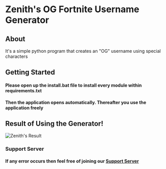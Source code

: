 # Zenith's OG Fortnite Username Generator

## About

It's a simple python program that creates an "OG" username using special characters

## Getting Started

#### Please open up the install.bat file to install every module within requirements.txt
#### Then the application opens automatically. Thereafter you use the application freely


## Result of Using the Generator!

![Zenith's Result](https://media.discordapp.net/attachments/1131043505075126393/1183392880937672774/image.png?ex=65882b81&is=6575b681&hm=7e95cec0ddd8b0f0ff351960b6b9c6feef3b112d00f785581ad1756527a38a0b&=&format=webp&quality=lossless&width=653&height=268)

### Support Server
#### If any error occurs then feel free of joining our [Support Server](https://discord.gg/stWgVnBgHq)

